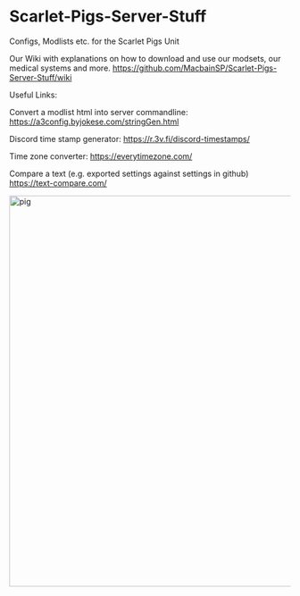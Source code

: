 # Scarlet-Pigs-Server-Stuff
Configs, Modlists etc. for the Scarlet Pigs Unit

Our Wiki with explanations on how to download and use our modsets, our medical systems and more.
https://github.com/MacbainSP/Scarlet-Pigs-Server-Stuff/wiki

Useful Links:

Convert a modlist html into server commandline:
https://a3config.byjokese.com/stringGen.html

Discord time stamp generator:
https://r.3v.fi/discord-timestamps/

Time zone converter:
https://everytimezone.com/

Compare a text (e.g. exported settings against settings in github)
https://text-compare.com/

<img width="700" alt="pig" src="https://user-images.githubusercontent.com/96945503/191259807-f48785b6-9878-4e61-b752-32c79ebe2de8.png">
